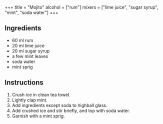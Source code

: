 +++
title = "Mojito"
alcohol = ["rum"]
mixers = ["lime juice", "sugar syrup", "mint", "soda water"]
+++

## Ingredients

- 60 ml rum
- 20 ml lime juice
- 20 ml sugar syrup
- a few mint leaves
- soda water
- mint sprig

## Instructions

1. Crush ice in clean tea towel.
2. Lightly clap mint.
3. Add ingredients except soda to highball glass.
4. Add crushed ice and stir briefly, and top with soda water.
5. Garnish with a mint sprig.
